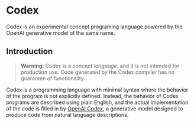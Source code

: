 # Codex

Codex is an experimental concept programing language powered by the OpenAI generative model of the same name.

## Introduction

> **Warning:** Codex is a _concept language_, and it is not intended for production use. Code generated by the Codex compiler has no guarantee of functionality.

Codex is a programming language with minimal syntax where the behavior of the program is not explicitly defined. Instead, the behavior of Codex programs are described using plain English, and the actual implementation of the code is filled in by [OpenAI Codex](https://openai.com/blog/openai-codex/), a generative model designed to produce code from natural language descriptions.
